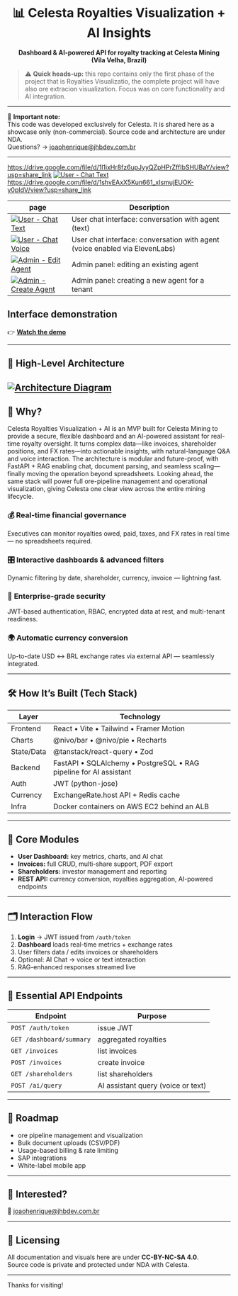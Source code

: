 <h1 align="center">📊 Celesta Royalties Visualization + AI Insights</h1>

<p align="center">
  <strong>Dashboard & AI-powered API for royalty tracking at Celesta Mining (Vila&nbsp;Velha, Brazil)</strong>
</p>

> ⚠️ **Quick heads-up:** this repo contains only the first phase of the project that is Royalties Visualizatio, the complete project will have also ore extracion visualization. Focus was on core functionality and AI integration.

---

🛑 **Important note:**  
This code was developed exclusively for Celesta. It is shared here as a showcase only (non-commercial). Source code and architecture are under NDA.  
Questions? → [joaohenrique@jhbdev.com.br](mailto:joaohenrique@jhbdev.com.br)

---
https://drive.google.com/file/d/1l1ixHr8fz6upJyyQZpHPrZffIbSHUBaY/view?usp=share_link
[![User - Chat Text](https://drive.google.com/uc?export=view&id=1YJV8ZBjNma1OAktYyjvI0qIjd8fGJDLB)](https://drive.google.com/uc?export=view&id=1YJV8ZBjNma1OAktYyjvI0qIjd8fGJDLB)
https://drive.google.com/file/d/1shvEAxX5Kun661_xIsmujEUOK-y0pIdV/view?usp=share_link

| page | Description |
|------------|-------------|
| [![User - Chat Text](https://drive.google.com/uc?export=view&id=1YJV8ZBjNma1OAktYyjvI0qIjd8fGJDLB)](https://drive.google.com/uc?export=view&id=1YJV8ZBjNma1OAktYyjvI0qIjd8fGJDLB) | User chat interface: conversation with agent (text) |
| [![User - Chat Voice](https://drive.google.com/uc?export=view&id=1EOjNcHOmwXiYjPz_gXJXcvZeN0OfSXBg)](https://drive.google.com/uc?export=view&id=1EOjNcHOmwXiYjPz_gXJXcvZeN0OfSXBg) | User chat interface: conversation with agent (voice enabled via ElevenLabs) |
| [![Admin - Edit Agent](https://drive.google.com/uc?export=view&id=1shvEAxX5Kun661_xIsmujEUOK-y0pIdV)](https://drive.google.com/uc?export=view&id=1shvEAxX5Kun661_xIsmujEUOK-y0pIdV) | Admin panel: editing an existing agent |
| [![Admin - Create Agent](https://drive.google.com/uc?export=view&id=1l1ixHr8fz6upJyyQZpHPrZffIbSHUBaY)](https://drive.google.com/uc?export=view&id=1l1ixHr8fz6upJyyQZpHPrZffIbSHUBaY) | Admin panel: creating a new agent for a tenant |

## Interface demonstration  
👉 **[Watch the demo](https://youtu.be/your-demo-link)**

---

## 📸 High-Level Architecture  

[![Architecture Diagram](https://drive.google.com/uc?export=view&id=1lpHn0sdCWlOImzG5AaS5rhWcuYaO84-M)](https://drive.google.com/uc?export=view&id=1lpHn0sdCWlOImzG5AaS5rhWcuYaO84-M)
---

## 🚀 Why?

Celesta Royalties Visualization + AI is an MVP built for Celesta Mining to provide a secure, flexible dashboard and an AI-powered assistant for real-time royalty oversight.
It turns complex data—like invoices, shareholder positions, and FX rates—into actionable insights, with natural-language Q&A and voice interaction.
The architecture is modular and future-proof, with FastAPI + RAG enabling chat, document parsing, and seamless scaling—finally moving the operation beyond spreadsheets.
Looking ahead, the same stack will power full ore-pipeline management and operational visualization, giving Celesta one clear view across the entire mining lifecycle.

### 💰 **Real-time financial governance**  
Executives can monitor royalties owed, paid, taxes, and FX rates in real time — no spreadsheets required.

### 🎛 **Interactive dashboards & advanced filters**  
Dynamic filtering by date, shareholder, currency, invoice — lightning fast.

### 🔐 **Enterprise-grade security**  
JWT-based authentication, RBAC, encrypted data at rest, and multi-tenant readiness.

### 🌍 **Automatic currency conversion**  
Up-to-date USD ↔ BRL exchange rates via external API — seamlessly integrated.

---

## 🛠️ How It’s Built (Tech Stack)

| Layer | Technology |
|-------|------------|
| Frontend | React • Vite • Tailwind • Framer Motion |
| Charts | @nivo/bar • @nivo/pie • Recharts |
| State/Data | @tanstack/react-query • Zod |
| Backend | FastAPI • SQLAlchemy • PostgreSQL • RAG pipeline for AI assistant |
| Auth | JWT (python-jose) |
| Currency | ExchangeRate.host API + Redis cache |
| Infra | Docker containers on AWS EC2 behind an ALB |

---

## 🔗 Core Modules

- **User Dashboard:** key metrics, charts, and AI chat  
- **Invoices:** full CRUD, multi-share support, PDF export  
- **Shareholders:** investor management and reporting  
- **REST API:** currency conversion, royalties aggregation, AI-powered endpoints

---

## 🗂️ Interaction Flow

1. **Login** → JWT issued from `/auth/token`  
2. **Dashboard** loads real-time metrics + exchange rates  
3. User filters data / edits invoices or shareholders  
4. Optional: AI Chat → voice or text interaction  
5. RAG-enhanced responses streamed live

---

## 🔑 Essential API Endpoints

| Endpoint | Purpose |
|----------|---------|
| `POST /auth/token` | issue JWT |
| `GET /dashboard/summary` | aggregated royalties |
| `GET /invoices` | list invoices |
| `POST /invoices` | create invoice |
| `GET /shareholders` | list shareholders |
| `POST /ai/query` | AI assistant query (voice or text) |

---

## 📌 Roadmap

- ore pipeline management and visualization 
- Bulk document uploads (CSV/PDF)  
- Usage-based billing & rate limiting  
- SAP integrations  
- White-label mobile app

---

## 🙌 Interested?

📧 [joaohenrique@jhbdev.com.br](mailto:joaohenrique@jhbdev.com.br)

---

## 📜 Licensing

All documentation and visuals here are under **CC-BY-NC-SA 4.0**.  
Source code is private and protected under NDA with Celesta.

---

Thanks for visiting!
